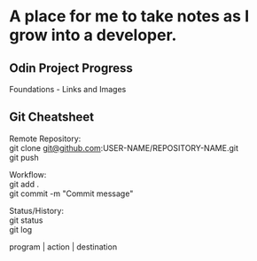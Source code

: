 # A place for me to take notes as I grow into a developer.
  
## Odin Project Progress
Foundations - Links and Images
  
## Git Cheatsheet
Remote Repository:  
 git clone git@github.com:USER-NAME/REPOSITORY-NAME.git  
 git push  
  
Workflow:  
 git add .  
 git commit -m "Commit message"  
  
Status/History:  
 git status  
 git log  
  
program | action | destination
